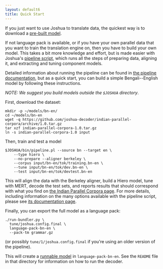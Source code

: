 ```yaml
---
layout: default6
title: Quick Start
---
```


If you just want to use Joshua to translate data, the quickest way is
to download a [pre-built model](/language-packs/). 

If not language pack is available, or if you have your own parallel
data that you want to train the translation engine on, then you have
to build your own model. This takes a bit more knowledge and effort,
but is made easier with Joshua's [pipeline script](pipeline.html),
which runs all the steps of preparing data, aligning it, and
extracting and tuning component models. 

Detailed information about running the pipeline can be found in
[the pipeline documentation](/6.0/pipeline.html), but as a quick
start, you can build a simple Bengali--English model by following
these instructions.

*NOTE: We suggest you build models outside the `$JOSHUA` directory*.

First, download the dataset:
   
    mkdir -p ~/models/bn-en/
    cd ~/models/bn-en
    wget -q https://github.com/joshua-decoder/indian-parallel-corpora/archive/1.0.tar.gz
    tar xzf indian-parallel-corpora-1.0.tar.gz
    ln -s indian-parallel-corpora-1.0 input

Then, train and test a model

    $JOSHUA/bin/pipeline.pl --source bn --target en \
        --type hiero \
        --no-prepare --aligner berkeley \
        --corpus input/bn-en/tok/training.bn-en \
        --tune input/bn-en/tok/dev.bn-en \
        --test input/bn-en/tok/devtest.bn-en

This will align the data with the Berkeley aligner, build a Hiero
model, tune with MERT, decode the test sets, and reports results that
should correspond with what you find on
[the Indian Parallel Corpora page](/indian-parallel-corpora/). For
more details, including information on the many options available with
the pipeline script, please see [its documentation page](pipeline.html).

Finally, you can export the full model as a language pack:

    ./run-bundler.py \
      tune/joshua.config.final \
      language-pack-bn-en \
      --pack-tm grammar.gz
      
(or possibly `tune/1/joshua.config.final` if you're using an older version of
the pipeline).

This will create a [runnable model](bundle.html) in
`language-pack-bn-en`. See the `README` file in that directory for
information on how to run the decoder.
